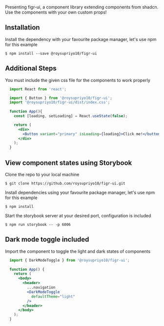 Presenting figr-ui, a component library extending components from shadcn. Use the components with your own custom props!

## Installation

Install the dependency with your favourite package manager, let's use npm for this example

```
$ npm install --save @roysupriyo10/figr-ui
```
## Additional Steps

You must include the given css file for the components to work properly

```jsx
  import React from 'react';

  import { Button } from '@roysupriyo10/figr-ui';
  import '@roysupriyo10/figr-ui/dist/index.css';
  
  function App(){
    const [loading, setLoading] = React.useState(false);

    return (
      <div>
        <Button variant="primary" isLoading={loading}>Click me!</button>
      </div>
    );
  }
```

## View component states using Storybook

Clone the repo to your local machine

```
$ git clone https://github.com/roysupriyo10/figr-ui.git
```

Install dependencies using your favourite package manager, let's use npm for this example

```
$ npm install
```

Start the storybook server at your desired port, configuration is included

```
$ npm run storybook -- -p 6006
```

## Dark mode toggle included

Import the <DarkModeToggle /> component to toggle the light and dark states of components

```jsx
  import { DarkModeToggle } from '@roysupriyo10/figr-ui';
  
  function App() {
    return (
      <body>
        <header>
          ...navigation
          <DarkModeToggle
            defaultTheme="light"
          />
        </header>
      </body>
    );
  }
```
